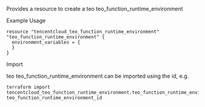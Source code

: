 Provides a resource to create a teo teo_function_runtime_environment

Example Usage

```hcl
resource "tencentcloud_teo_function_runtime_environment" "teo_function_runtime_environment" {
  environment_variables = {
  }
}
```

Import

teo teo_function_runtime_environment can be imported using the id, e.g.

```
terraform import tencentcloud_teo_function_runtime_environment.teo_function_runtime_environment teo_function_runtime_environment_id
```
